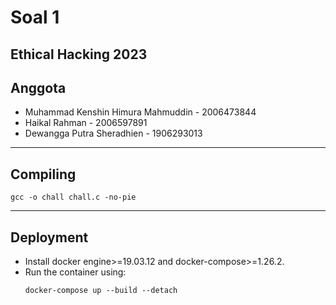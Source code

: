 # Soal 1
Ethical Hacking 2023
---
## Anggota
- Muhammad Kenshin Himura Mahmuddin - 2006473844
- Haikal Rahman - 2006597891
- Dewangga Putra Sheradhien - 1906293013
---
## Compiling
```
gcc -o chall chall.c -no-pie
```
---
## Deployment
- Install docker engine>=19.03.12 and docker-compose>=1.26.2.
- Run the container using:
    ```
    docker-compose up --build --detach
    ```
